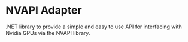 # NVAPI Adapter
.NET library to provide a simple and easy to use API for interfacing with Nvidia GPUs via the NVAPI library.
